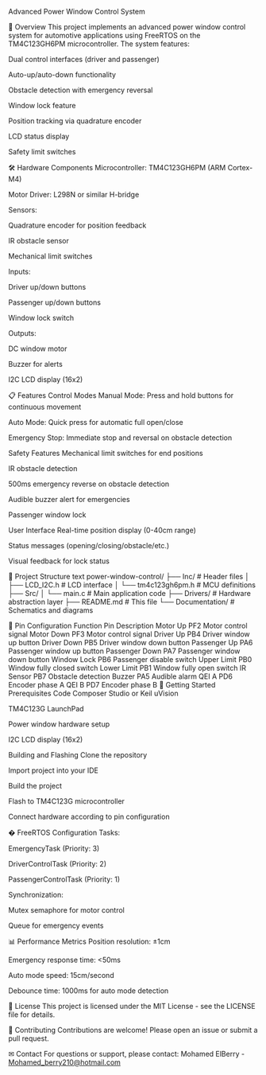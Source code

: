 Advanced Power Window Control System

📖 Overview
This project implements an advanced power window control system for automotive applications using FreeRTOS on the TM4C123GH6PM microcontroller. The system features:

Dual control interfaces (driver and passenger)

Auto-up/auto-down functionality

Obstacle detection with emergency reversal

Window lock feature

Position tracking via quadrature encoder

LCD status display

Safety limit switches

🛠 Hardware Components
Microcontroller: TM4C123GH6PM (ARM Cortex-M4)

Motor Driver: L298N or similar H-bridge

Sensors:

Quadrature encoder for position feedback

IR obstacle sensor

Mechanical limit switches

Inputs:

Driver up/down buttons

Passenger up/down buttons

Window lock switch

Outputs:

DC window motor

Buzzer for alerts

I2C LCD display (16x2)

📋 Features
Control Modes
Manual Mode: Press and hold buttons for continuous movement

Auto Mode: Quick press for automatic full open/close

Emergency Stop: Immediate stop and reversal on obstacle detection

Safety Features
Mechanical limit switches for end positions

IR obstacle detection

500ms emergency reverse on obstacle detection

Audible buzzer alert for emergencies

Passenger window lock

User Interface
Real-time position display (0-40cm range)

Status messages (opening/closing/obstacle/etc.)

Visual feedback for lock status

📂 Project Structure
text
power-window-control/
├── Inc/                 # Header files
│   ├── LCD_I2C.h        # LCD interface
│   └── tm4c123gh6pm.h   # MCU definitions
├── Src/
│   └── main.c           # Main application code
├── Drivers/             # Hardware abstraction layer
├── README.md            # This file
└── Documentation/       # Schematics and diagrams


🔌 Pin Configuration
Function	Pin	Description
Motor Up	PF2	Motor control signal
Motor Down	PF3	Motor control signal
Driver Up	PB4	Driver window up button
Driver Down	PB5	Driver window down button
Passenger Up	PA6	Passenger window up button
Passenger Down	PA7	Passenger window down button
Window Lock	PB6	Passenger disable switch
Upper Limit	PB0	Window fully closed switch
Lower Limit	PB1	Window fully open switch
IR Sensor	PB7	Obstacle detection
Buzzer	PA5	Audible alarm
QEI A	PD6	Encoder phase A
QEI B	PD7	Encoder phase B
🚀 Getting Started
Prerequisites
Code Composer Studio or Keil uVision

TM4C123G LaunchPad

Power window hardware setup

I2C LCD display (16x2)

Building and Flashing
Clone the repository

Import project into your IDE

Build the project

Flash to TM4C123G microcontroller

Connect hardware according to pin configuration

� FreeRTOS Configuration
Tasks:

EmergencyTask (Priority: 3)

DriverControlTask (Priority: 2)

PassengerControlTask (Priority: 1)

Synchronization:

Mutex semaphore for motor control

Queue for emergency events

📊 Performance Metrics
Position resolution: ±1cm

Emergency response time: <50ms

Auto mode speed: 15cm/second

Debounce time: 1000ms for auto mode detection

📝 License
This project is licensed under the MIT License - see the LICENSE file for details.

🤝 Contributing
Contributions are welcome! Please open an issue or submit a pull request.

✉ Contact
For questions or support, please contact:
Mohamed ElBerry - Mohamed_berry210@hotmail.com

